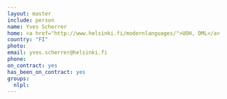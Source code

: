 ```yaml
---
layout: master
include: person
name: Yves Scherrer
home: <a href="http://www.helsinki.fi/modernlanguages/">UOH, DML</a>
country: "FI"
photo:
email: yves.scherrer@helsinki.fi
phone:
on_contract: yes
has_been_on_contract: yes
groups:
  nlpl:
---
```

